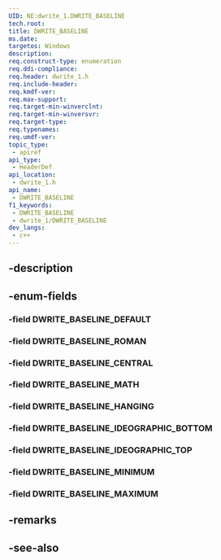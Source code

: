 ```yaml
---
UID: NE:dwrite_1.DWRITE_BASELINE
tech.root: 
title: DWRITE_BASELINE
ms.date: 
targetos: Windows
description: 
req.construct-type: enumeration
req.ddi-compliance: 
req.header: dwrite_1.h
req.include-header: 
req.kmdf-ver: 
req.max-support: 
req.target-min-winverclnt: 
req.target-min-winversvr: 
req.target-type: 
req.typenames: 
req.umdf-ver: 
topic_type:
 - apiref
api_type:
 - HeaderDef
api_location:
 - dwrite_1.h
api_name:
 - DWRITE_BASELINE
f1_keywords:
 - DWRITE_BASELINE
 - dwrite_1/DWRITE_BASELINE
dev_langs:
 - c++
---
```


## -description

## -enum-fields

### -field DWRITE_BASELINE_DEFAULT

### -field DWRITE_BASELINE_ROMAN

### -field DWRITE_BASELINE_CENTRAL

### -field DWRITE_BASELINE_MATH

### -field DWRITE_BASELINE_HANGING

### -field DWRITE_BASELINE_IDEOGRAPHIC_BOTTOM

### -field DWRITE_BASELINE_IDEOGRAPHIC_TOP

### -field DWRITE_BASELINE_MINIMUM

### -field DWRITE_BASELINE_MAXIMUM

## -remarks

## -see-also

